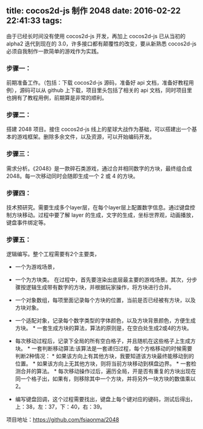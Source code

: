 title: cocos2d-js 制作 2048
date: 2016-02-22 22:41:33
tags:
---

由于已经长时间没有使用 cocos2d-js 开发，再加上 cocos2d-js 已从当初的 alpha2 迭代到现在的 3.0，许多接口都有颠覆性的改变，要从新熟悉 cocos2d-js 必须自我制作一款简单的游戏作为实践。

### 步骤一：
前期准备工作。（包括：下载 cocos2d-js 源码，准备好 api 文档，准备好教程用例），源码可以从 github 上下载，项目里头包括了相关的 api 文档，同时项目里也拥有了教程用例，前期算是非常的顺利。
    
### 步骤二：
搭建 2048 项目。接住 cocos2d-js 线上的星球大战作为基础，可以搭建出一个基本的游戏框架。删除多余文件，以及资源，可以开始编码开发。
    
### 步骤三：
需求分析。《2048》是一款碎石类游戏，通过合并相同数字的方块，最终组合成 2048。每一次移动同时会随即生成一个 2 或 4 的方块。
    
### 步骤四：
技术预研究。需要生成多个layer层，在每个layer层上配置数字信息。通过键盘控制方块移动。过程中要了解 layer 的生成，文字的生成，坐标世界观，动画播放，键盘事件绑定等。
   
### 步骤五：
逻辑编写。整个工程需要有2个主要类，

* 一个为游戏场景，
* 一个为方块类。
在过程中，首先要渲染出底层最主要的游戏场景。其次，分步骤按逻辑生成带有数字的方块，并根据玩家操作，将方块进行合并。

* 一个对象数组，每项里面记录每个方块的位置，当前是否已经被有方块，以及方块对象。
* 一个适配对象，记录每个数字类型的字体颜色，以及方块背景颜色，方便生成方块。             * 一套生成方块的算法，算法的原则是，在空白处生成2或4的方块。
* 每次移动过程后，记录下全局的所有空白格子，并且随机在这些格子上生成方块。
       * 一套判断移动算法:该算法是一套递归过程，每个方格移动的时候需要判断2种情况：
            * 如果该方向上有其他方块，我要知道该方块最终能移动到的位置。
            * 如果该方向上无其他方块，则将当前方块移动到棋盘边界。
       * 一套检测合并的算法。
             * 每次移动操作过后，遍历全局，开是否有重复的方块出现在同一个格子出，如果有，则移除其中一个方块，并将另外一块方块的数值乘以2。
* 编写键盘回调，这个过程需要找出，键盘上每个键对应的键码，测试后得出，上：38，左：37，下：40，右：39。
    
项目地址：https://github.com/fsiaonma/2048
